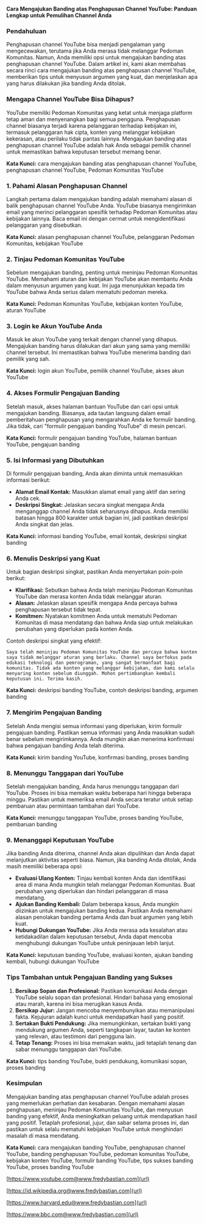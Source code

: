 **Cara Mengajukan Banding atas Penghapusan Channel YouTube: Panduan Lengkap untuk Pemulihan Channel Anda**

### Pendahuluan

Penghapusan channel YouTube bisa menjadi pengalaman yang mengecewakan, terutama jika Anda merasa tidak melanggar Pedoman Komunitas. Namun, Anda memiliki opsi untuk mengajukan banding atas penghapusan channel YouTube. Dalam artikel ini, kami akan membahas secara rinci cara mengajukan banding atas penghapusan channel YouTube, memberikan tips untuk menyusun argumen yang kuat, dan menjelaskan apa yang harus dilakukan jika banding Anda ditolak.

### Mengapa Channel YouTube Bisa Dihapus?

YouTube memiliki Pedoman Komunitas yang ketat untuk menjaga platform tetap aman dan menyenangkan bagi semua pengguna. Penghapusan channel biasanya terjadi karena pelanggaran terhadap kebijakan ini, termasuk pelanggaran hak cipta, konten yang melanggar kebijakan kekerasan, atau perilaku tidak pantas lainnya. Mengajukan banding atas penghapusan channel YouTube adalah hak Anda sebagai pemilik channel untuk memastikan bahwa keputusan tersebut memang benar.

**Kata Kunci:** cara mengajukan banding atas penghapusan channel YouTube, penghapusan channel YouTube, Pedoman Komunitas YouTube

### 1. Pahami Alasan Penghapusan Channel

Langkah pertama dalam mengajukan banding adalah memahami alasan di balik penghapusan channel YouTube Anda. YouTube biasanya mengirimkan email yang merinci pelanggaran spesifik terhadap Pedoman Komunitas atau kebijakan lainnya. Baca email ini dengan cermat untuk mengidentifikasi pelanggaran yang disebutkan.

**Kata Kunci:** alasan penghapusan channel YouTube, pelanggaran Pedoman Komunitas, kebijakan YouTube

### 2. Tinjau Pedoman Komunitas YouTube

Sebelum mengajukan banding, penting untuk meninjau Pedoman Komunitas YouTube. Memahami aturan dan kebijakan YouTube akan membantu Anda dalam menyusun argumen yang kuat. Ini juga menunjukkan kepada tim YouTube bahwa Anda serius dalam mematuhi pedoman mereka.

**Kata Kunci:** Pedoman Komunitas YouTube, kebijakan konten YouTube, aturan YouTube

### 3. Login ke Akun YouTube Anda

Masuk ke akun YouTube yang terkait dengan channel yang dihapus. Mengajukan banding harus dilakukan dari akun yang sama yang memiliki channel tersebut. Ini memastikan bahwa YouTube menerima banding dari pemilik yang sah.

**Kata Kunci:** login akun YouTube, pemilik channel YouTube, akses akun YouTube

### 4. Akses Formulir Pengajuan Banding

Setelah masuk, akses halaman bantuan YouTube dan cari opsi untuk mengajukan banding. Biasanya, ada tautan langsung dalam email pemberitahuan penghapusan yang mengarahkan Anda ke formulir banding. Jika tidak, cari "formulir pengajuan banding YouTube" di mesin pencari.

**Kata Kunci:** formulir pengajuan banding YouTube, halaman bantuan YouTube, pengajuan banding

### 5. Isi Informasi yang Dibutuhkan

Di formulir pengajuan banding, Anda akan diminta untuk memasukkan informasi berikut:
- **Alamat Email Kontak:** Masukkan alamat email yang aktif dan sering Anda cek.
- **Deskripsi Singkat:** Jelaskan secara singkat mengapa Anda menganggap channel Anda tidak seharusnya dihapus. Anda memiliki batasan hingga 800 karakter untuk bagian ini, jadi pastikan deskripsi Anda singkat dan jelas.

**Kata Kunci:** informasi banding YouTube, email kontak, deskripsi singkat banding

### 6. Menulis Deskripsi yang Kuat

Untuk bagian deskripsi singkat, pastikan Anda menyertakan poin-poin berikut:
- **Klarifikasi:** Sebutkan bahwa Anda telah meninjau Pedoman Komunitas YouTube dan merasa konten Anda tidak melanggar aturan.
- **Alasan:** Jelaskan alasan spesifik mengapa Anda percaya bahwa penghapusan tersebut tidak tepat.
- **Komitmen:** Nyatakan komitmen Anda untuk mematuhi Pedoman Komunitas di masa mendatang dan bahwa Anda siap untuk melakukan perubahan yang diperlukan pada konten Anda.

Contoh deskripsi singkat yang efektif:
```
Saya telah meninjau Pedoman Komunitas YouTube dan percaya bahwa konten saya tidak melanggar aturan yang berlaku. Channel saya berfokus pada edukasi teknologi dan pemrograman, yang sangat bermanfaat bagi komunitas. Tidak ada konten yang melanggar kebijakan, dan kami selalu menyaring konten sebelum diunggah. Mohon pertimbangkan kembali keputusan ini. Terima kasih.
```

**Kata Kunci:** deskripsi banding YouTube, contoh deskripsi banding, argumen banding

### 7. Mengirim Pengajuan Banding

Setelah Anda mengisi semua informasi yang diperlukan, kirim formulir pengajuan banding. Pastikan semua informasi yang Anda masukkan sudah benar sebelum mengirimkannya. Anda mungkin akan menerima konfirmasi bahwa pengajuan banding Anda telah diterima.

**Kata Kunci:** kirim banding YouTube, konfirmasi banding, proses banding

### 8. Menunggu Tanggapan dari YouTube

Setelah mengajukan banding, Anda harus menunggu tanggapan dari YouTube. Proses ini bisa memakan waktu beberapa hari hingga beberapa minggu. Pastikan untuk memeriksa email Anda secara teratur untuk setiap pembaruan atau permintaan tambahan dari YouTube.

**Kata Kunci:** menunggu tanggapan YouTube, proses banding YouTube, pembaruan banding

### 9. Menanggapi Keputusan YouTube

Jika banding Anda diterima, channel Anda akan dipulihkan dan Anda dapat melanjutkan aktivitas seperti biasa. Namun, jika banding Anda ditolak, Anda masih memiliki beberapa opsi:
- **Evaluasi Ulang Konten:** Tinjau kembali konten Anda dan identifikasi area di mana Anda mungkin telah melanggar Pedoman Komunitas. Buat perubahan yang diperlukan dan hindari pelanggaran di masa mendatang.
- **Ajukan Banding Kembali:** Dalam beberapa kasus, Anda mungkin diizinkan untuk mengajukan banding kedua. Pastikan Anda memahami alasan penolakan banding pertama Anda dan buat argumen yang lebih kuat.
- **Hubungi Dukungan YouTube:** Jika Anda merasa ada kesalahan atau ketidakadilan dalam keputusan tersebut, Anda dapat mencoba menghubungi dukungan YouTube untuk peninjauan lebih lanjut.

**Kata Kunci:** keputusan banding YouTube, evaluasi konten, ajukan banding kembali, hubungi dukungan YouTube

### Tips Tambahan untuk Pengajuan Banding yang Sukses

1. **Bersikap Sopan dan Profesional:** Pastikan komunikasi Anda dengan YouTube selalu sopan dan profesional. Hindari bahasa yang emosional atau marah, karena ini bisa merugikan kasus Anda.
2. **Bersikap Jujur:** Jangan mencoba menyembunyikan atau memanipulasi fakta. Kejujuran adalah kunci untuk mendapatkan hasil yang positif.
3. **Sertakan Bukti Pendukung:** Jika memungkinkan, sertakan bukti yang mendukung argumen Anda, seperti tangkapan layar, tautan ke konten yang relevan, atau testimoni dari pengguna lain.
4. **Tetap Tenang:** Proses ini bisa memakan waktu, jadi tetaplah tenang dan sabar menunggu tanggapan dari YouTube.

**Kata Kunci:** tips banding YouTube, bukti pendukung, komunikasi sopan, proses banding

### Kesimpulan

Mengajukan banding atas penghapusan channel YouTube adalah proses yang memerlukan perhatian dan kesabaran. Dengan memahami alasan penghapusan, meninjau Pedoman Komunitas YouTube, dan menyusun banding yang efektif, Anda meningkatkan peluang untuk mendapatkan hasil yang positif. Tetaplah profesional, jujur, dan sabar selama proses ini, dan pastikan untuk selalu mematuhi kebijakan YouTube untuk menghindari masalah di masa mendatang.

**Kata Kunci:** cara mengajukan banding YouTube, penghapusan channel YouTube, banding penghapusan YouTube, pedoman komunitas YouTube, kebijakan konten YouTube, formulir banding YouTube, tips sukses banding YouTube, proses banding YouTube

[https://www.youtube.com@www.fredybastian.com](url)

[https://id.wikipedia.org@www.fredybastian.com](url)

[https://www.harvard.edu@www.fredybastian.com](url)

[https://www.bbc.com@www.fredybastian.com](url)

